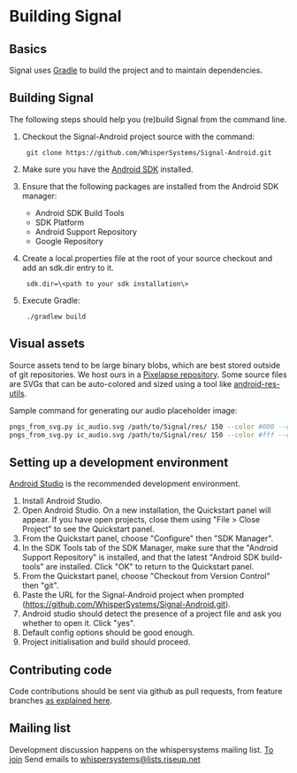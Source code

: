 Building Signal
===============

Basics
------

Signal uses [Gradle](http://gradle.org) to build the project and to maintain
dependencies.

Building Signal
---------------

The following steps should help you (re)build Signal from the command line.

1. Checkout the Signal-Android project source with the command:

        git clone https://github.com/WhisperSystems/Signal-Android.git

2. Make sure you have the [Android SDK](https://developer.android.com/sdk/index.html) installed.
3. Ensure that the following packages are installed from the Android SDK manager:
    * Android SDK Build Tools
    * SDK Platform
    * Android Support Repository
    * Google Repository
4. Create a local.properties file at the root of your source checkout and add an sdk.dir entry to it.

        sdk.dir=\<path to your sdk installation\>

5. Execute Gradle:

        ./gradlew build

Visual assets
----------------------

Source assets tend to be large binary blobs, which are best stored outside of git repositories. We host ours in a [Pixelapse repository](https://www.pixelapse.com/openwhispersystems/projects/signal-android/). Some source files are SVGs that can be auto-colored and sized using a tool like [android-res-utils](https://github.com/sebkur/android-res-utils).

Sample command for generating our audio placeholder image:

```bash
pngs_from_svg.py ic_audio.svg /path/to/Signal/res/ 150 --color #000 --opacity 0.54 --suffix _light
pngs_from_svg.py ic_audio.svg /path/to/Signal/res/ 150 --color #fff --opacity 1.00 --suffix _light
```

Setting up a development environment
------------------------------------

[Android Studio](https://developer.android.com/sdk/installing/studio.html) is the recommended development environment.

1. Install Android Studio.
2. Open Android Studio. On a new installation, the Quickstart panel will appear. If you have open projects, close them using "File > Close Project" to see the Quickstart panel.
3. From the Quickstart panel, choose "Configure" then "SDK Manager".
4. In the SDK Tools tab of the SDK Manager, make sure that the "Android Support Repository" is installed, and that the latest "Android SDK build-tools" are installed. Click "OK" to return to the Quickstart panel.
5. From the Quickstart panel, choose "Checkout from Version Control" then "git".
6. Paste the URL for the Signal-Android project when prompted (https://github.com/WhisperSystems/Signal-Android.git).
7. Android studio should detect the presence of a project file and ask you whether to open it. Click "yes".
9. Default config options should be good enough.
9. Project initialisation and build should proceed.

Contributing code
-----------------

Code contributions should be sent via github as pull requests, from feature branches [as explained here](https://help.github.com/articles/using-pull-requests).

Mailing list
------------

Development discussion happens on the whispersystems mailing list.
[To join](https://lists.riseup.net/www/info/whispersystems)
Send emails to whispersystems@lists.riseup.net

